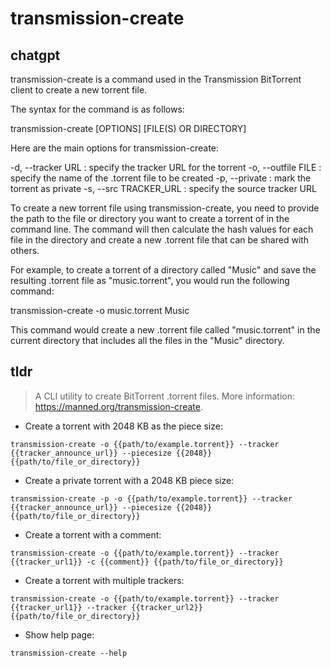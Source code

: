 # transmission-create 
## chatgpt 
transmission-create is a command used in the Transmission BitTorrent client to create a new torrent file.

The syntax for the command is as follows:

transmission-create [OPTIONS] [FILE(S) OR DIRECTORY]

Here are the main options for transmission-create:

-d, --tracker URL : specify the tracker URL for the torrent
-o, --outfile FILE : specify the name of the .torrent file to be created
-p, --private : mark the torrent as private
-s, --src TRACKER_URL : specify the source tracker URL

To create a new torrent file using transmission-create, you need to provide the path to the file or directory you want to create a torrent of in the command line. The command will then calculate the hash values for each file in the directory and create a new .torrent file that can be shared with others.

For example, to create a torrent of a directory called "Music" and save the resulting .torrent file as "music.torrent", you would run the following command:

transmission-create -o music.torrent Music

This command would create a new .torrent file called "music.torrent" in the current directory that includes all the files in the "Music" directory. 

## tldr 
 
> A CLI utility to create BitTorrent .torrent files.
> More information: <https://manned.org/transmission-create>.

- Create a torrent with 2048 KB as the piece size:

`transmission-create -o {{path/to/example.torrent}} --tracker {{tracker_announce_url}} --piecesize {{2048}} {{path/to/file_or_directory}}`

- Create a private torrent with a 2048 KB piece size:

`transmission-create -p -o {{path/to/example.torrent}} --tracker {{tracker_announce_url}} --piecesize {{2048}} {{path/to/file_or_directory}}`

- Create a torrent with a comment:

`transmission-create -o {{path/to/example.torrent}} --tracker {{tracker_url1}} -c {{comment}} {{path/to/file_or_directory}}`

- Create a torrent with multiple trackers:

`transmission-create -o {{path/to/example.torrent}} --tracker {{tracker_url1}} --tracker {{tracker_url2}} {{path/to/file_or_directory}}`

- Show help page:

`transmission-create --help`
